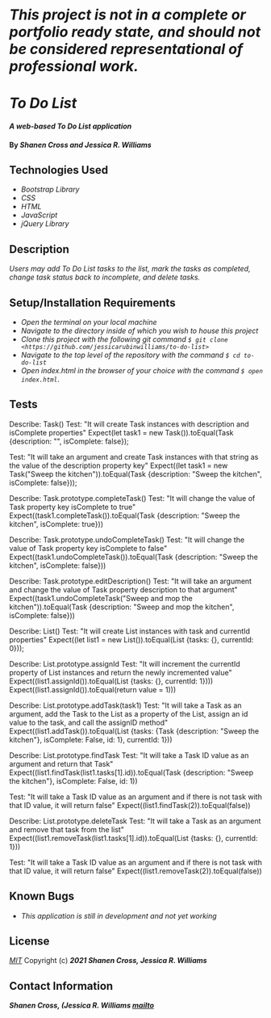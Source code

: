 # _This project is not in a complete or portfolio ready state, and should not be considered representational of professional work._

# _To Do List_

#### _A web-based To Do List application_

#### By _**Shanen Cross and Jessica R. Williams**_

## Technologies Used

* _Bootstrap Library_
* _CSS_
* _HTML_
* _JavaScript_
* _jQuery Library_

## Description

_Users may add To Do List tasks to the list, mark the tasks as completed, change task status back to incomplete, and delete tasks._

## Setup/Installation Requirements

* _Open the terminal on your local machine_
* _Navigate to the directory inside of which you wish to house this project_
* _Clone this project with the following git command `$ git clone <https://github.com/jessicarubinwilliams/to-do-list>`_
* _Navigate to the top level of the repository with the command `$ cd to-do-list`_
* _Open index.html in the browser of your choice with the command `$ open index.html`_.

## Tests

Describe: Task()
Test: "It will create Task instances with description and isComplete properties"
Expect(let task1 = new Task()).toEqual(Task {description: "", isComplete: false});

Test: "It will take an argument and create Task instances with that string as the value of the description property key"
Expect((let task1 = new Task("Sweep the kitchen")).toEqual(Task {description: "Sweep the kitchen", isComplete: false}));

Describe: Task.prototype.completeTask()
Test: "It will change the value of Task property key isComplete to true"
Expect((task1.completeTask()).toEqual(Task {description: "Sweep the kitchen", isComplete: true}))

Describe: Task.prototype.undoCompleteTask()
Test: "It will change the value of Task property key isComplete to false"
Expect((task1.undoCompleteTask()).toEqual(Task {description: "Sweep the kitchen", isComplete: false}))

Describe: Task.prototype.editDescription()
Test: "It will take an argument and change the value of Task property description to that argument"
Expect((task1.undoCompleteTask("Sweep and mop the kitchen")).toEqual(Task {description: "Sweep and mop the kitchen", isComplete: false}))

Describe: List()
Test: "It will create List instances with task and currentId properties"
Expect((let list1 = new List()).toEqual(List {tasks: {}, currentId: 0}));

Describe: List.prototype.assignId
Test: "It will increment the currentId property of List instances and return the newly incremented value"
Expect((list1.assignId()).toEqual(List {tasks: {}, currentId: 1})))
Expect((list1.assignId()).toEqual(return value = 1)))

Describe: List.prototype.addTask(task1)
Test: "It will take a Task as an argument, add the Task to the List as a property of the List, assign an id value to the task, and call the assignID method"
Expect((list1.addTask()).toEqual(List {tasks: {Task {description: "Sweep the kitchen"}, isComplete: False, id: 1}, currentId: 1}))

Describe: List.prototype.findTask
Test: "It will take a Task ID value as an argument and return that Task"
Expect((list1.findTask(list1.tasks[1].id)).toEqual(Task {description: "Sweep the kitchen"}, isComplete: False, id: 1))

Test: "It will take a Task ID value as an argument and if there is not task with that ID value, it will return false"
Expect((list1.findTask(2)).toEqual(false))
<!-- Expect((list1.findTask(list1.tasks[2].id)).toEqual(false)) This returns: Uncaught TypeError: Cannot read property 'id' of undefined -->

Describe: List.prototype.deleteTask
Test: "It will take a Task as an argument and remove that task from the list"
Expect((list1.removeTask(list1.tasks[1].id)).toEqual(List {tasks: {}, currentId: 1}))

Test: "It will take a Task ID value as an argument and if there is not task with that ID value, it will return false"
Expect((list1.removeTask(2)).toEqual(false))

## Known Bugs

* _This application is still in development and not yet working_

## License
*[MIT](https://choosealicense.com/licenses/mit/)*
Copyright (c) **_2021 Shanen Cross, Jessica R. Williams_**
## Contact Information
**_Shanen Cross, (Jessica R. Williams [mailto](mailto:jessicarubinwilliams@gmail.com)_**
